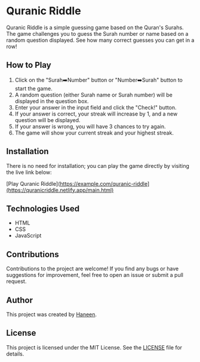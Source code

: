# Quranic Riddle

Quranic Riddle is a simple guessing game based on the Quran's Surahs. The game challenges you to guess the Surah number or name based on a random question displayed. See how many correct guesses you can get in a row!

## How to Play

1. Click on the "Surah➡️Number" button or "Number➡️Surah" button to start the game.
2. A random question (either Surah name or Surah number) will be displayed in the question box.
3. Enter your answer in the input field and click the "Check!" button.
4. If your answer is correct, your streak will increase by 1, and a new question will be displayed.
5. If your answer is wrong, you will have 3 chances to try again.
6. The game will show your current streak and your highest streak.

## Installation

There is no need for installation; you can play the game directly by visiting the live link below:

[Play Quranic Riddle](https://example.com/quranic-riddle](https://quranicriddle.netlify.app/main.html)

## Technologies Used

- HTML
- CSS
- JavaScript

## Contributions

Contributions to the project are welcome! If you find any bugs or have suggestions for improvement, feel free to open an issue or submit a pull request.

## Author

This project was created by [Haneen](https://www.linkedin.com/in/haneenhyder/).

## License

This project is licensed under the MIT License. See the [LICENSE](LICENSE.md) file for details.
